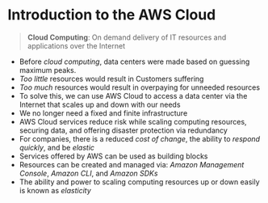 # Introduction to the AWS Cloud

> **Cloud Computing**: On demand delivery of IT resources and applications over the Internet

* Before *cloud computing*, data centers were made based on guessing maximum peaks.
* *Too little* resources would result in Customers suffering
* *Too much* resources would result in overpaying for unneeded resources
* To solve this, we can use AWS Cloud to access a data center via the Internet that scales up and down with our needs
* We no longer need a fixed and finite infrastructure
* AWS Cloud services reduce risk while scaling computing resources, securing data, and offering disaster protection via redundancy
* For companies, there is a reduced *cost of change*, the ability to *respond quickly*, and be *elastic*
* Services offered by AWS can be used as building blocks
* Resources can be created and managed via: *Amazon Management Console*, *Amazon CLI*, and *Amazon SDKs*
* The ability and power to scaling computing resources up or down easily is known as *elasticity*
